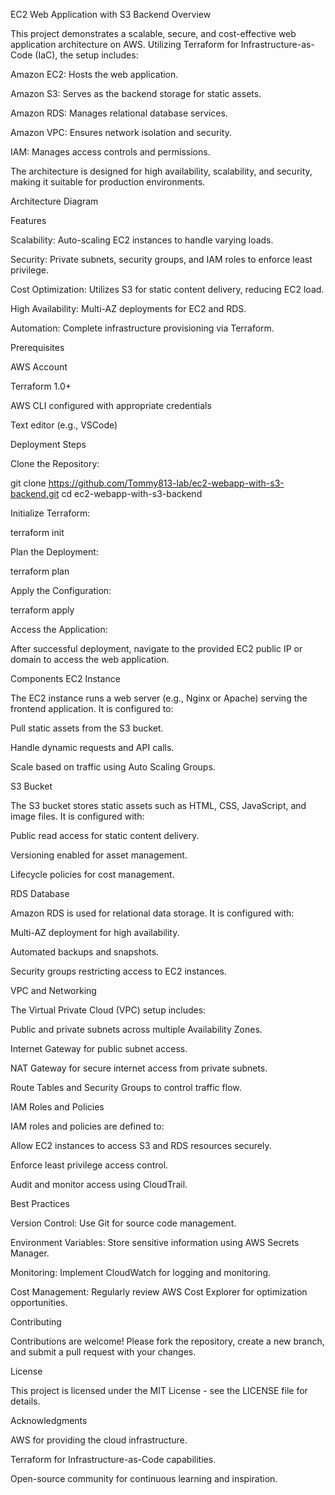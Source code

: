 EC2 Web Application with S3 Backend
Overview

This project demonstrates a scalable, secure, and cost-effective web application architecture on AWS. Utilizing Terraform for Infrastructure-as-Code (IaC), the setup includes:

Amazon EC2: Hosts the web application.

Amazon S3: Serves as the backend storage for static assets.

Amazon RDS: Manages relational database services.

Amazon VPC: Ensures network isolation and security.

IAM: Manages access controls and permissions.

The architecture is designed for high availability, scalability, and security, making it suitable for production environments.

Architecture Diagram

Features

Scalability: Auto-scaling EC2 instances to handle varying loads.

Security: Private subnets, security groups, and IAM roles to enforce least privilege.

Cost Optimization: Utilizes S3 for static content delivery, reducing EC2 load.

High Availability: Multi-AZ deployments for EC2 and RDS.

Automation: Complete infrastructure provisioning via Terraform.

Prerequisites

AWS Account

Terraform 1.0+

AWS CLI configured with appropriate credentials

Text editor (e.g., VSCode)

Deployment Steps

Clone the Repository:

git clone https://github.com/Tommy813-lab/ec2-webapp-with-s3-backend.git
cd ec2-webapp-with-s3-backend


Initialize Terraform:

terraform init


Plan the Deployment:

terraform plan


Apply the Configuration:

terraform apply


Access the Application:

After successful deployment, navigate to the provided EC2 public IP or domain to access the web application.

Components
EC2 Instance

The EC2 instance runs a web server (e.g., Nginx or Apache) serving the frontend application. It is configured to:

Pull static assets from the S3 bucket.

Handle dynamic requests and API calls.

Scale based on traffic using Auto Scaling Groups.

S3 Bucket

The S3 bucket stores static assets such as HTML, CSS, JavaScript, and image files. It is configured with:

Public read access for static content delivery.

Versioning enabled for asset management.

Lifecycle policies for cost management.

RDS Database

Amazon RDS is used for relational data storage. It is configured with:

Multi-AZ deployment for high availability.

Automated backups and snapshots.

Security groups restricting access to EC2 instances.

VPC and Networking

The Virtual Private Cloud (VPC) setup includes:

Public and private subnets across multiple Availability Zones.

Internet Gateway for public subnet access.

NAT Gateway for secure internet access from private subnets.

Route Tables and Security Groups to control traffic flow.

IAM Roles and Policies

IAM roles and policies are defined to:

Allow EC2 instances to access S3 and RDS resources securely.

Enforce least privilege access control.

Audit and monitor access using CloudTrail.

Best Practices

Version Control: Use Git for source code management.

Environment Variables: Store sensitive information using AWS Secrets Manager.

Monitoring: Implement CloudWatch for logging and monitoring.

Cost Management: Regularly review AWS Cost Explorer for optimization opportunities.

Contributing

Contributions are welcome! Please fork the repository, create a new branch, and submit a pull request with your changes.

License

This project is licensed under the MIT License - see the LICENSE
 file for details.

Acknowledgments

AWS for providing the cloud infrastructure.

Terraform for Infrastructure-as-Code capabilities.

Open-source community for continuous learning and inspiration.